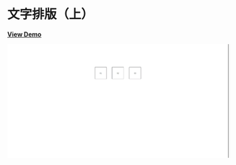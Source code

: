 # 文字排版（上）

[**View Demo**](https://hwahii.github.io/27LayoutPractices/022-text-layout-1/)

![Text layout 1](https://raw.githubusercontent.com/hwahii/27LayoutPractices/master/screenshots/screenshot-022.gif)
